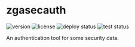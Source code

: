 # zgasecauth
![version](https://img.shields.io/github/package-json/v/zboris12/zgasecauth)
![license](https://img.shields.io/github/license/zboris12/zgasecauth)
![deploy status](https://github.com/zboris12/zgasecauth/actions/workflows/deploy.yml/badge.svg)
![test status](https://github.com/zboris12/zgasecauth/actions/workflows/test.yml/badge.svg)

An authentication tool for some security data.
